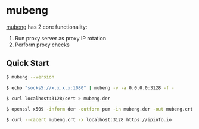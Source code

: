 mubeng
======

[mubeng][1] has 2 core functionality:

1. Run proxy server as proxy IP rotation
2. Perform proxy checks

## Quick Start

```bash
$ mubeng --version

$ echo "socks5://x.x.x.x:1080" | mubeng -v -a 0.0.0.0:3128 -f -

$ curl localhost:3128/cert > mubeng.der

$ openssl x509 -inform der -outform pem -in mubeng.der -out mubeng.crt

$ curl --cacert mubeng.crt -x localhost:3128 https://ipinfo.io
```

[1]: https://github.com/kitabisa/mubeng

